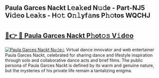 ## Paula Garces Nackt L𝚎a𝚔ed N𝚞𝚍e - Part-NJ5 Vi𝚍𝚎o L𝚎a𝚔s - H𝚘𝚝 O𝚗𝚕yf𝚊ns P𝚑𝚘tos WQCHJ

# <h2><a href="http://kfeb1sa.oniu.top/?m=Paula+Garces+Nackt">🔗👉 🔴 Paula Garces Nackt P𝚑ot𝚘𝚜 V𝚒d𝚎o</a></h2>

[![Paula Garces Nackt Nu𝚍e𝚜](https://i.imgur.com/0qMVB7G.gif)](http://kfeb1sa.oniu.top/?m=Paula+Garces+Nackt)
Virtual dance innovator and web entertainer Paula Garces Nackt, celebrated for sharing dance and lifestyle inspiration through solo and collaborative dance acts and brief films. The public persona of Paula Garces Nackt is defined by its warm and genuine nature, but the mysteries of his private life remain a tantalizing enigma.  
